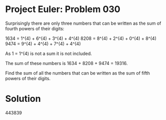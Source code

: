 Project Euler: Problem 030
============================

Surprisingly there are only three numbers that can be written as the sum
of fourth powers of their digits:

1634 = 1^(4) + 6^(4) + 3^(4) + 4^(4)
    8208 = 8^(4) + 2^(4) + 0^(4) + 8^(4)
    9474 = 9^(4) + 4^(4) + 7^(4) + 4^(4)

As 1 = 1^(4) is not a sum it is not included.

The sum of these numbers is 1634 + 8208 + 9474 = 19316.

Find the sum of all the numbers that can be written as the sum of fifth powers of their digits.

Solution
============================
443839
